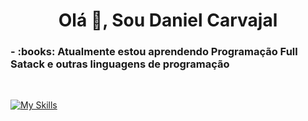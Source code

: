 <h1 align="center">Olá 👋, Sou Daniel Carvajal</h1>



  <h3 aling="center">- :books: Atualmente estou aprendendo Programação Full Satack e outras linguagens de programação</h3>

  <br>

  <p>
    
[![My Skills](https://skillicons.dev/icons?i=html,css,js,ts,node,react,next,tailwind,go)](https://skillicons.dev)
  </p>
